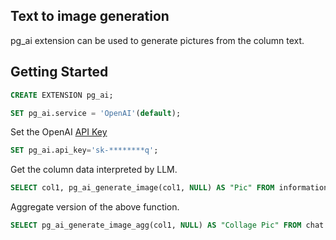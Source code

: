 
## Text to image generation

pg_ai extension can be used to generate pictures from the column text.

## Getting Started

```sql
CREATE EXTENSION pg_ai;
```

```sql
SET pg_ai.service = 'OpenAI'(default);
```

Set the OpenAI [API Key](https://platform.openai.com/api-keys)
```sql
SET pg_ai.api_key='sk-********q';
```

Get the column data interpreted by LLM.
```sql
SELECT col1, pg_ai_generate_image(col1, NULL) AS "Pic" FROM information WHERE id > 1 AND id < 3;
```

Aggregate version of the above function.
```sql
SELECT pg_ai_generate_image_agg(col1, NULL) AS "Collage Pic" FROM chat WHERE ts::date = date '2023-01-01';
```
